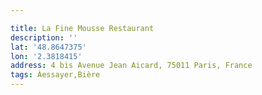 ```yaml
---

title: La Fine Mousse Restaurant
description: ''
lat: '48.8647375'
lon: '2.3818415'
address: 4 bis Avenue Jean Aicard, 75011 Paris, France
tags: Àessayer,Bière
---
```

